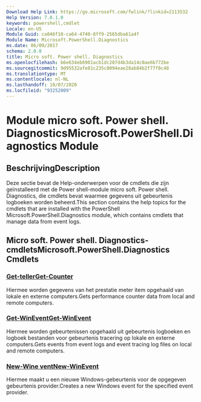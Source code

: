 ```yaml
---
Download Help Link: https://go.microsoft.com/fwlink/?linkid=2113532
Help Version: 7.0.1.0
keywords: powershell,cmdlet
Locale: en-US
Module Guid: ca046f10-ca64-4740-8ff9-2565dba61a4f
Module Name: Microsoft.PowerShell.Diagnostics
ms.date: 06/09/2017
schema: 2.0.0
title: Micro soft. Power shell. Diagnostics
ms.openlocfilehash: b6e634eb6901acb1dc207d4b3da14c0ae6b772be
ms.sourcegitcommit: 9d95532afe81c235c8094eae28ab84b2f77f8c48
ms.translationtype: MT
ms.contentlocale: nl-NL
ms.lasthandoff: 10/07/2020
ms.locfileid: "93252009"
---
```

# <span data-ttu-id="ddc27-103">Module micro soft. Power shell. Diagnostics</span><span class="sxs-lookup"><span data-stu-id="ddc27-103">Microsoft.PowerShell.Diagnostics Module</span></span>

## <span data-ttu-id="ddc27-104">Beschrijving</span><span class="sxs-lookup"><span data-stu-id="ddc27-104">Description</span></span>

<span data-ttu-id="ddc27-105">Deze sectie bevat de Help-onderwerpen voor de cmdlets die zijn geïnstalleerd met de Power shell-module micro soft. Power shell. Diagnostics, die cmdlets bevat waarmee gegevens uit gebeurtenis logboeken worden beheerd.</span><span class="sxs-lookup"><span data-stu-id="ddc27-105">This section contains the help topics for the cmdlets that are installed with the PowerShell Microsoft.PowerShell.Diagnostics module, which contains cmdlets that manage data from event logs.</span></span>

## <span data-ttu-id="ddc27-106">Micro soft. Power shell. Diagnostics-cmdlets</span><span class="sxs-lookup"><span data-stu-id="ddc27-106">Microsoft.PowerShell.Diagnostics Cmdlets</span></span>

### [<span data-ttu-id="ddc27-107">Get-teller</span><span class="sxs-lookup"><span data-stu-id="ddc27-107">Get-Counter</span></span>](Get-Counter.md)
<span data-ttu-id="ddc27-108">Hiermee worden gegevens van het prestatie meter item opgehaald van lokale en externe computers.</span><span class="sxs-lookup"><span data-stu-id="ddc27-108">Gets performance counter data from local and remote computers.</span></span>

### [<span data-ttu-id="ddc27-109">Get-WinEvent</span><span class="sxs-lookup"><span data-stu-id="ddc27-109">Get-WinEvent</span></span>](Get-WinEvent.md)
<span data-ttu-id="ddc27-110">Hiermee worden gebeurtenissen opgehaald uit gebeurtenis logboeken en logboek bestanden voor gebeurtenis tracering op lokale en externe computers.</span><span class="sxs-lookup"><span data-stu-id="ddc27-110">Gets events from event logs and event tracing log files on local and remote computers.</span></span>

### [<span data-ttu-id="ddc27-111">New-Wine vent</span><span class="sxs-lookup"><span data-stu-id="ddc27-111">New-WinEvent</span></span>](New-WinEvent.md)
<span data-ttu-id="ddc27-112">Hiermee maakt u een nieuwe Windows-gebeurtenis voor de opgegeven gebeurtenis provider.</span><span class="sxs-lookup"><span data-stu-id="ddc27-112">Creates a new Windows event for the specified event provider.</span></span>

